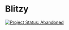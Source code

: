 # Blitzy

[![Project Status: Abandoned](http://www.repostatus.org/badges/latest/abandoned.svg)](http://www.repostatus.org/#abandoned)
